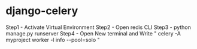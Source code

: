 # django-celery

Step1 - Activate Virtual Environment 
Step2 - Open redis CLI
Step3 - python manage.py runserver
Step4 - Open New terminal and Write " celery -A myproject worker -l info --pool=solo " 
